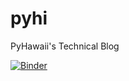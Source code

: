 # pyhi
PyHawaii's Technical Blog

[![Binder](http://mybinder.org/badge.svg)](http://mybinder.org:/repo/knowsuchagency/pyhi)
